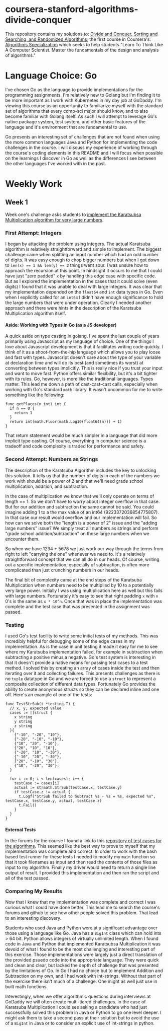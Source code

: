# coursera-stanford-algorithms-divide-conquer
This repository contains my solutions to: [Divide and Conquer, Sorting and Searching, and Randomized Algorithms](https://www.coursera.org/specializations/algorithms), the first course in Coursera's: [Algorithms Specialization](https://www.coursera.org/specializations/algorithms) which seeks to help students "Learn To Think Like A Computer Scientist. Master the fundamentals of the design and analysis of algorithms."

# Language Choice: Go
I've chosen Go as the language to provide implementations for the programming assignments.  I'm relatively new to Golang but I'm finding it to be more important as I work with Kubernetes in my day job at GoDaddy.  I'm viewing this course as an opportunity to familiarize myself with the standard set of algorithms that every comp-sci major should know, and to also become familiar with Golang itself.  As such I will attempt to leverage Go's native package system, test system, and other basic features of the language and it's environment that are fundamental to use.

Go presents an interesting set of challenges that are not found when using the more common languages Java and Python for implementing the code challenges in the course.  I will discuss my experience of working through the course's coding elements in this README and I will focus when possible on the learnings I discover in Go as well as the differences I see between the other languages I've worked with in the past.

# Weekly Work

## Week 1
Week one's challenge asks students to [implement the Karatsubsa Multiplication algorithm for very large numbers](blob/master/src/week1/docs/Assignment1.png). 

### First Attempt: Integers
I began by attacking the problem using integers.  The actual Karatsuba algorithm is relatively straightforward and simple to implement.  The biggest challenge came when splitting an input number which had an odd number of digits.  It was easy enough to chop bigger numbers but when I got down to `len(x) == 1 && len(y) == 2` things went sour.  I was unsure how to approach the recursion at this point.  In hindsight it occurs to me that I could have just "zero padded" `x` by handling this edge case with specific code.  But as I explored the implementation in the cases that it could solve (even digits) I found that it was unable to deal with large integers.  It was clear that my implementation depended on the `float64` and `int` data types in Go.  Even when I explicitly called for an `int64` I didn't have enough significance to hold the large numbers that were under operation.  Clearly I needed another approach and there were hints in the description of the Karatsuba Multiplication algorithm itself.  

#### Aside: Working with Types in Go (as a JS developer) 
A quick aside on type casting in golang.  I've spent the last couple of years primarily using Javascript as my language of choice.  One of the things I love about Javascript development is that it facilitates writing code quickly.  I think of it as a shoot-from-the-hip language which allows you to play loose and fast with types.  Javascript doesn't care about the type of your variable at declaration time and will do its best (and sometimes its worst) at converting between types implicitly.  This is really nice if you trust your input and want to move fast.  Python offers similar flexibility, but it's a bit tighter with its rules.  Go, however, is more like the traditional languages.  Types matter.  This lead me down a path of cast-cast-cast calls, especially when working with Go's standard `math` library.  It wasn't uncommon for me to write something like the following:
```
func getPlaces(n int) int {
  if n == 0 {
    return 1
  }
  return int(math.Floor(math.Log10(float64(n))) + 1)
}
```
That return statement would be much simpler in a language that did more implicit type casting.  Of course, everything in computer science is a tradeoff and code complexity is traded for performance and safety.

### Second Attempt: Numbers as Strings
The description of the Karatsuba Algorithm includes the key to unlocking this solution.  It tells us that the number of digits in each of the numbers we work with should be a power of 2 and that we'll need grade school multiplication, addition, and subtraction.

In the case of multiplication we know that we'll only operate on terms of length == 1.  So we don't have to worry about integer overflow in that case.  But for our addition and subtraction the same cannot be said.  You could imagine adding 1 to a the max value of an int64 (9223372036854775807).  In that case our result would overflow and our implementation will fail.  So how can we solve both the "length is a power of 2" issue and the "adding large numbers" issue?  We simply treat all numbers as strings and perform "grade school addition/subtraction" on those large numbers when we encounter them.

So when we have 1234 + 5678 we just work our way through the terms from right to left "carrying the one" whenever we need to.  It's a relatively straightforward concept that we can all do in our heads.  Of course, writing out a specific implementation, especially of subtraction, is often more complicated than just crunching numbers in our heads.  

The final bit of complexity came at the end steps of the Karatsuba Multiplication when numbers need to be multiplied by 10 to a potentially very large power.  Initially I was using multiplication here as well but this fails with large numbers.  Fortunately it's easy to see that right padding `x` with `n` 0's is the same as `x * 10^n`.  Once that was in place the implementation was complete and the test case that was presented in the assignment was passed.

### Testing
I used Go's test facility to write some initial tests of my methods.  This was incredibly helpful for debugging some of the edge cases in my implementation.  As is the case in unit testing it made it easy for me to see where my Karatsuba implementation failed, for example in subtraction when subtracting a positive minus a negative.  Go's test system is interesting in that it doesn't provide a native means for passing test cases to a test method.  I solved this by creating an array of cases inside the test and then iterating over it and collecting failures.  This presents challenges as there is no `tuple` datatype in Go and we are forced to use a `struct` to represent a composite collection of different data types.  Fortunately Go provides the ability to create anonymous structs so they can be declared inline and one off.  Here's an example of one of the tests: 

```
func TestStrSub(t *testing.T) {
  // x, y, expected value
  cases := []struct {
    x string
    y string
    z string
  }{
    {"-10", "-20", "10"},
    {"-20", "-10", "-10"},
    {"10", "20", "-10"},
    {"20", "10", "10"},
    {"-20", "10", "-30"},
    {"-10", "20", "-30"},
    {"20", "-10", "30"},
    {"10", "-20", "30"},
  }

  for i := 0; i < len(cases); i++ {
    testCase := cases[i]
    actual := strmath.StrSub(testCase.x, testCase.y)
    if testCase.z != actual {
      t.Logf("StrSub failed to Subtract %s - %s = %s, expected %s", testCase.x, testCase.y, actual, testCase.z)
      t.Fail()
    }
  }
}
```

#### External Tests
In the forums for the course I found a link to this [repository of test cases for the algorithms](https://github.com/beaunus/stanford-algs).  This seemed like the best way to prove to myself that my implementation was complete and correct.  In order to work with the bash based test runner for these tests I needed to modify my `main` function so that it took filenames as input and then read the contents of those files as input to my algorithm.  Finally my driver would need to return a single line output of result.  I provided this implementation and then ran the script and all of the test passed.

### Comparing My Results
Now that I knew that my implementation was complete and correct I was curious what I could have done better.  This lead me to search the course's forums and github to see how other people solved this problem.  That lead to an interesting discovery.

Students who used Java and Python were at a significant advantage over those using a language like Go.  Java has a `BigInt` class which can hold ints > 64 bit.  Python allows integers of virtually unlimited length.  When I found code in Java and Python that implemented Karatsubsa Multiplication it was devoid of what I found to be the most challenging and interesting part of this exercise.  Those implementations were largely just a direct translation of the provided psuedo code into the appropriate language.  They were quick and clean and clear, but lacked the depth of challenge that was presented by the limitations of Go.  In Go I had no choice but to implement Addition and Subtraction on my own, and I had work with int-strings.  Without that part of the exercise there isn't much of a challenge.  One might as well just use in built math functions.

Interestingly, when we offer algorithmic questions during interviews at GoDaddy we will often create multi-tiered challenges.  In the case of Karatsuba Multiplication I could see asking a candidate who had just successfully solved this problem in Java or Python to go one level deeper.  I might ask them to take a second pass at their solution but to avoid the use of a `BigInt` in Java or to consider an explicit use of int-strings in python.


